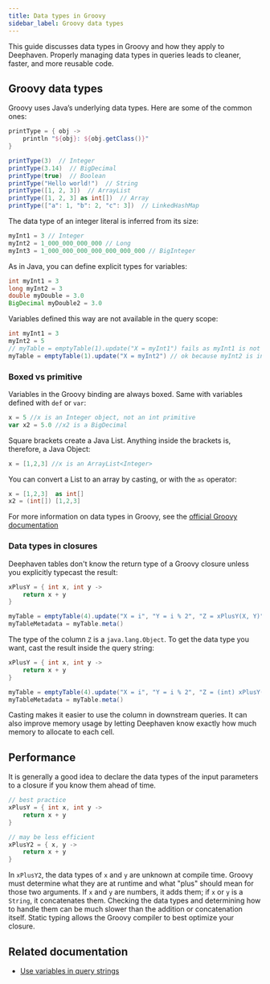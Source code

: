 ```yaml
---
title: Data types in Groovy
sidebar_label: Groovy data types
---
```


This guide discusses data types in Groovy and how they apply to Deephaven. Properly managing data types in queries leads to cleaner, faster, and more reusable code.

## Groovy data types

Groovy uses Java’s underlying data types. Here are some of the common ones:

```groovy order=:log
printType = { obj ->
    println "${obj}: ${obj.getClass()}"
}

printType(3)  // Integer
printType(3.14)  // BigDecimal
printType(true)  // Boolean
printType("Hello world!")  // String
printType([1, 2, 3])  // ArrayList
printType([1, 2, 3] as int[])  // Array
printType(["a": 1, "b": 2, "c": 3])  // LinkedHashMap
```

The data type of an integer literal is inferred from its size:

```groovy skip-test
myInt1 = 3 // Integer
myInt2 = 1_000_000_000_000 // Long
myInt3 = 1_000_000_000_000_000_000_000 // BigInteger
```

As in Java, you can define explicit types for variables:

```groovy skip-test
int myInt1 = 3
long myInt2 = 3
double myDouble = 3.0
BigDecimal myDouble2 = 3.0
```

Variables defined this way are not available in the query scope:

```groovy skip-test
int myInt1 = 3
myInt2 = 5
// myTable = emptyTable(1).update("X = myInt1") fails as myInt1 is not in scope
myTable = emptyTable(1).update("X = myInt2") // ok because myInt2 is in the binding
```

### Boxed vs primitive

Variables in the Groovy binding are always boxed. Same with variables defined with `def` or `var`:

```groovy skip-test
x = 5 //x is an Integer object, not an int primitive
var x2 = 5.0 //x2 is a BigDecimal
```

Square brackets create a Java List. Anything inside the brackets is, therefore, a Java Object:

```groovy skip-test
x = [1,2,3] //x is an ArrayList<Integer>
```

You can convert a List to an array by casting, or with the `as` operator:

```groovy skip-test
x = [1,2,3]  as int[]
x2 = (int[]) [1,2,3]
```

For more information on data types in Groovy, see the [official Groovy documentation](https://docs.groovy-lang.org/latest/html/documentation/core-syntax.html)

### Data types in closures

Deephaven tables don't know the return type of a Groovy closure unless you explicitly typecast the result:

```groovy order=myTable,myTableMetadata
xPlusY = { int x, int y ->
    return x + y
}

myTable = emptyTable(4).update("X = i", "Y = i % 2", "Z = xPlusY(X, Y)")
myTableMetadata = myTable.meta()
```

The type of the column `Z` is a `java.lang.Object`. To get the data type you want, cast the result inside the query string:

```groovy order=myTable,myTableMetadata
xPlusY = { int x, int y ->
    return x + y
}

myTable = emptyTable(4).update("X = i", "Y = i % 2", "Z = (int) xPlusY(X, Y)")
myTableMetadata = myTable.meta()
```

Casting makes it easier to use the column in downstream queries. It can also improve memory usage by letting Deephaven know exactly how much memory to allocate to each cell.

## Performance

It is generally a good idea to declare the data types of the input parameters to a closure if you know them ahead of time.

```groovy skip-test
// best practice
xPlusY = { int x, int y ->
    return x + y
}

// may be less efficient
xPlusY2 = { x, y ->
    return x + y
}
```

In `xPlusY2`, the data types of `x` and `y` are unknown at compile time. Groovy must determine what they are at runtime and what "plus" should mean for those two arguments. If `x` and `y` are numbers, it adds them; if `x` or `y` is a `String`, it concatenates them. Checking the data types and determining how to handle them can be much slower than the addition or concatenation itself. Static typing allows the Groovy compiler to best optimize your closure.

## Related documentation

- [Use variables in query strings](./queryscope.md)
